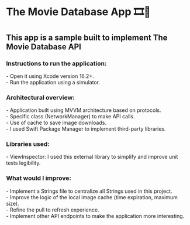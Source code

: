 <h1 align="left">The Movie Database App 🎞️🍿</h1>

<h2 align="left">This app is a sample built to implement The Movie Database API </h2>

<h3 align="left">Instructions to run the application:</h3>
- Open it using Xcode version 16.2+.<br/>
- Run the application using a simulator.

<h3 align="left">Architectural overview:</h3>
- Application built using MVVM architecture based on protocols.<br/>
- Specific class (NetworkManager) to make API calls.<br/>
- Use of cache to save image downloads.<br/>
- I used Swift Package Manager to implement third-party libraries.

<h3 align="left">Libraries used:</h3>
- ViewInspector: I used this external library to simplify and improve unit tests legibility.<br/>

<h3 align="left">What would I improve:</h3>
- Implement a Strings file to centralize all Strings used in this project.<br/>
- Improve the logic of the local image cache (time expiration, maximum size).<br/>
- Refine the pull to refresh experience.<br/>
- Implement other API endpoints to make the application more interesting.
